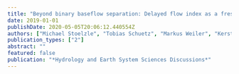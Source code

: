 ```yaml
---
title: "Beyond binary baseflow separation: Delayed flow index as a fresh perspective on streamflow contributions"
date: 2019-01-01
publishDate: 2020-05-05T20:06:12.440554Z
authors: ["Michael Stoelzle", "Tobias Schuetz", "Markus Weiler", "Kerstin Stahl", "Lena M Tallaksen"]
publication_types: ["2"]
abstract: ""
featured: false
publication: "*Hydrology and Earth System Sciences Discussions*"
---
```


